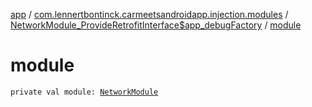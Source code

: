 [app](../../index.md) / [com.lennertbontinck.carmeetsandroidapp.injection.modules](../index.md) / [NetworkModule_ProvideRetrofitInterface$app_debugFactory](index.md) / [module](./module.md)

# module

`private val module: `[`NetworkModule`](../-network-module/index.md)